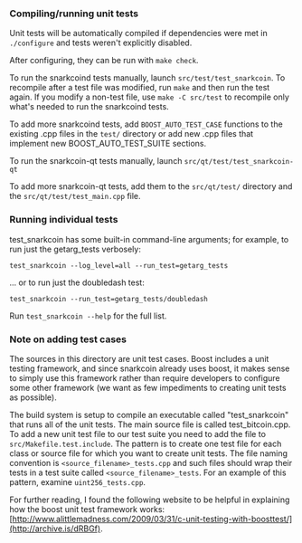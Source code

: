 ### Compiling/running unit tests

Unit tests will be automatically compiled if dependencies were met in `./configure`
and tests weren't explicitly disabled.

After configuring, they can be run with `make check`.

To run the snarkcoind tests manually, launch `src/test/test_snarkcoin`. To recompile
after a test file was modified, run `make` and then run the test again. If you
modify a non-test file, use `make -C src/test` to recompile only what's needed
to run the snarkcoind tests.

To add more snarkcoind tests, add `BOOST_AUTO_TEST_CASE` functions to the existing
.cpp files in the `test/` directory or add new .cpp files that
implement new BOOST_AUTO_TEST_SUITE sections.

To run the snarkcoin-qt tests manually, launch `src/qt/test/test_snarkcoin-qt`

To add more snarkcoin-qt tests, add them to the `src/qt/test/` directory and
the `src/qt/test/test_main.cpp` file.

### Running individual tests

test_snarkcoin has some built-in command-line arguments; for
example, to run just the getarg_tests verbosely:

    test_snarkcoin --log_level=all --run_test=getarg_tests

... or to run just the doubledash test:

    test_snarkcoin --run_test=getarg_tests/doubledash

Run `test_snarkcoin --help` for the full list.

### Note on adding test cases

The sources in this directory are unit test cases.  Boost includes a
unit testing framework, and since snarkcoin already uses boost, it makes
sense to simply use this framework rather than require developers to
configure some other framework (we want as few impediments to creating
unit tests as possible).

The build system is setup to compile an executable called "test_snarkcoin"
that runs all of the unit tests.  The main source file is called
test_bitcoin.cpp. To add a new unit test file to our test suite you need
to add the file to `src/Makefile.test.include`. The pattern is to create
one test file for each class or source file for which you want to create
unit tests.  The file naming convention is `<source_filename>_tests.cpp`
and such files should wrap their tests in a test suite
called `<source_filename>_tests`. For an example of this pattern,
examine `uint256_tests.cpp`.

For further reading, I found the following website to be helpful in
explaining how the boost unit test framework works:
[http://www.alittlemadness.com/2009/03/31/c-unit-testing-with-boosttest/](http://archive.is/dRBGf).
